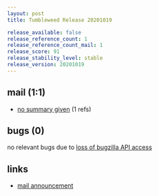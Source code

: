 ```yaml
---
layout: post
title: Tumbleweed Release 20201019

release_available: false
release_reference_count: 1
release_reference_count_mail: 1
release_score: 91
release_stability_level: stable
release_version: 20201019
---
```


## mail (1:1)

- [no summary given](https://github.com/boombatower/tumbleweed-review/issues/10) (1 refs)

## bugs (0)

<!--more-->

no relevant bugs due to [loss of bugzilla API access](https://bugzilla.opensuse.org/show_bug.cgi?id=1157722)



## links

- [mail announcement](https://github.com/boombatower/tumbleweed-review/issues/10)
